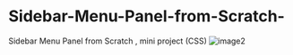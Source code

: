 # Sidebar-Menu-Panel-from-Scratch-
Sidebar Menu Panel from Scratch , mini project (CSS)
![image2](https://github.com/BhavnaMogha/Sidebar-Menu-Panel-from-Scratch-/assets/82330563/79b0d4bd-a1e8-4f61-a1bb-b04bbb76418a)


